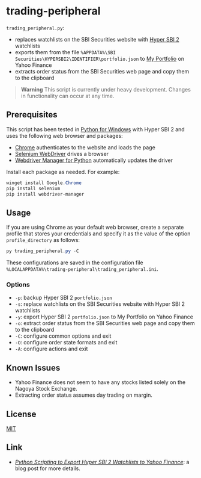 # trading-peripheral #

<!-- Python script that exports Hyper SBI 2 watchlists to Yahoo
Finance and extracts order status from SBI Securities web page -->

<!-- hypersbi2 python chrome selenium webdrivermanager -->

`trading_peripheral.py`:

  * replaces watchlists on the SBI Securities website with [Hyper SBI
    2](https://go.sbisec.co.jp/lp/lp_hyper_sbi2_211112.html)
    watchlists
  * exports them from the file `%APPDATA%\SBI
    Securities\HYPERSBI2\IDENTIFIER\portfolio.json` to [My
    Portfolio](https://finance.yahoo.com/portfolios) on Yahoo Finance
  * extracts order status from the SBI Securities web page and copy
    them to the clipboard

> **Warning** This script is currently under heavy development.
> Changes in functionality can occur at any time.

## Prerequisites ##

This script has been tested in [Python for
Windows](https://www.python.org/downloads/windows/) with Hyper SBI 2
and uses the following web browser and packages:

  * [Chrome](https://www.google.com/chrome/) authenticates to the
    website and loads the page
  * [Selenium
    WebDriver](https://www.selenium.dev/documentation/webdriver/)
    drives a browser
  * [Webdriver Manager for
    Python](https://github.com/SergeyPirogov/webdriver_manager)
    automatically updates the driver

Install each package as needed.  For example:

``` powershell
winget install Google.Chrome
pip install selenium
pip install webdriver-manager
```

## Usage ##

If you are using Chrome as your default web browser, create a separate
profile that stores your credentials and specify it as the value of
the option `profile_directory` as follows:

``` powershell
py trading_peripheral.py -C
```

These configurations are saved in the configuration file
`%LOCALAPPDATA%\trading-peripheral\trading_peripheral.ini`.

### Options ###

  * `-p`: backup Hyper SBI 2 `portfolio.json`
  * `-s`: replace watchlists on the SBI Securities website with Hyper
    SBI 2 watchlists
  * `-y`: export Hyper SBI 2 `portfolio.json` to My Portfolio on Yahoo
    Finance
  * `-o`: extract order status from the SBI Securities web page and
    copy them to the clipboard
  * `-C`: configure common options and exit
  * `-O`: configure order state formats and exit
  * `-A`: configure actions and exit

## Known Issues ##

  * Yahoo Finance does not seem to have any stocks listed solely on
    the Nagoya Stock Exchange.
  * Extracting order status assumes day trading on margin.

## License ##

[MIT](LICENSE.md)

<!-- ## Links ## -->
## Link ##

  * [*Python Scripting to Export Hyper SBI 2 Watchlists to Yahoo
    Finance*](https://carmine560.blogspot.com/2023/02/python-scripting-to-export-hyper-sbi-2.html):
    a blog post for more details.
  <!-- * [*Python Scripting to Extract Order Status from SBI Securities Web -->
  <!--   Page*](): a blog post for more details. -->
